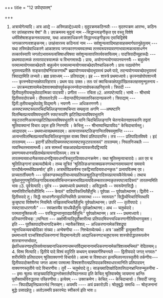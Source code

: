 +++
title = "12 उपोद्घातम्"

+++
1. अत्रायोगेत्यादि। अत्र आद्ये -- अस्मिन्नाद्येऽध्याये। मृदूपक्रमकठिनपरैः --- मृदरुपक्रम आरम्भः, कठिनः पर उपंसहारश्च येषां" तैः। उपक्रमस्य मृदुत्वं नाम --सिद्धान्त्यङ्गीकृत एव वस्तु विशेषे धर्मविशेषाशङ्कनरूपयतया, यथा आकाशाधिकरणे सिद्धान्त्यङ्गीकृत्य एवाचिद्विशेषे जगत्कारणत्वशङ्कनम्। उपहंसारस्य कठिनत्वं नाम --- सर्वशून्यत्वादिमाहासाहसमार्गपतनुहेतुत्वम् --- यथा तस्मिन्नेवाधिकरणे आकाशस्य जगत्कारणत्वमवलम्ब्य तत्स्वरूपस्यावरणाभावात्मकत्वसाधनेन तत्कार्यस्यापि जगतोऽभावरूपत्वसिषाधयिषया सर्वशून्यत्वापत्तिपर्यवसायित्वम्। पादत्रिपादीव्यूहारूढैः --- प्रथमपादात्मकं तत्परपादत्रयात्मकं च विभागमारूढैः। प्रायः, अयोगान्ययोगव्यपनयननयैः -- बाहुल्येन परमात्मायोगव्यवच्छेदपरैः बाहुल्येन परमात्मान्ययोगव्यवच्छेदपरैश्चाधिकरणैः। प्रायः पदप्रयोगेण भूयस्त्वप्रतीतेः सङ्करदोषनिराकरणार्थँ" ब्रह्मायोगव्यवच्छेदभूयस्त्वं प्रथमे पादे, तदन्ययोगव्यवच्छेदभूयस्त्वं त्रिपाद्यामिति लभ्यते। ब्रह्म प्रसाध्यम् --- प्रतिपाद्यम्। इह --- शास्त्रे प्रथमाध्याये। कृत्स्नाक्षेपोपशान्त्यै --- कृत्स्नवेदान्ताक्षेपपरिहाराय। प्रथम पादः उक्तः। ततः परं क्वाचित्काक्षेपपूर्वाखिलकलहसमुन्मूलनाय --- उपक्रमदशायामेकदेशवाक्याक्षेपपूर्वककृत्स्नवेदान्ताक्षेपकलहनिवृत्तये। त्रिपादी --- द्वितीयतृतीयचतुर्थपादात्मिका पादत्रयी। प्रणीता ---- रचिता॥2. अस्पष्टेत्यादि। भाष्ये -- श्रीभाष्ये द्वितीयपादोपक्रमे। दीपावतारेऽपि ---वेदान्तदीपेऽप्यवतारिकादानप्रकरणे। त्रिपाद्याम् --- द्विती.तृतीयचतुर्थपादेषु विद्यमानैः। नयगणैः --- अधिकरणगणैः। अस्पष्टस्पष्टरूपतरचिदचिल्लिङ्गवाक्यचिन्ता सम्प्रवृत्ता अगणि ---अष्पष्टानि विलम्बितप्रत्ययविषयभूतानि स्पष्टरूपाणि झटितिप्रत्ययविषयभूतानि स्फुटतराणिअत्यन्तझटितिप्रत्ययविषयभूतानि च यानि चिदचिल्लिङ्गानि चेतनाचेतनज्ञापकानि तद्वतां श्रुतिवाक्यानां विचारः प्रवृत्त इति निरणायि । केचित्तु --- श्रीभाष्याभिप्रायविदः" केचिदाचार्यस्तु। आद्यपादम् --- प्रथमाध्यायप्रथमपादम्। अत्यन्तास्फष्टलिङ्गान्वितविषयमुशन्ति ----- अत्यन्तविलम्बितप्रत्ययचिदचिल्लिङ्गयुक्त वाक्य विषयं प्रतिपादयन्ति। तत्र ---- प्रतिपादितविषये । इदं तारतम्यम् ---- इदानीं प्रतिपादिचमस्पष्टत्वस्पष्टस्फुटतरत्वरूपं" तारतम्यम्। नियतनिजबलैः --- व्यवस्थितस्वसामर्थ्यैः। अत्र सामर्थ्यं साक्षआदर्थप्रत्यायकत्वैदद्वित्र्यादि प्रमाणव्यवधानसहितार्थप्रत्यायनादिरूपम्। तत्र च तारतम्यव्यवधानैकव्यवधानद्विव्यवधानत्रिचतुरादिव्यवधानक्रमेण। यथा श्रुतिस्मृत्याचारादेः। अत एव च श्रुतिलिङ्गानां प्राबल्यदौर्बल्ये। तच्च सूत्रितं 'श्रुतिलिङअगवाक्यप्रकरणस्थानसमाख्यानां समवाये पारदौर्बल्यमर्थविप्रकर्षात्' इति। अत्रार्थविप्रकर्षश्च एकद्वित्र्यादिव्यवधानकृतः" प्रत्ययविलम्ब एव। प्राच्यतार्तीयमानैः --- पूर्वकाण्डस्थतृतीयाध्यायप्रतिपन्नश्रुतुलिङ्गादिरूपप्रत्यायकैरेवेत्यर्थः। तथाच पूर्वक्षानुगुणश्रुतिलिङ्गादिबलाबलविचिन्तनक्रमभाविप्रत्ययविलम्बतारतम्यकृतस्पष्टत्वादिरूपं" तारतम्यमिति भावः॥3. पूर्वत्रेत्यादि। पूर्वत्र --- प्रथमाध्याये प्रथमपादे। असिद्धरूपैः -- स्वरूपेणासिद्धैः। स्वमतिविरचितोन्नीतिभिः ---- केवलं" वादिपरिकल्पितैर्हेतुभिः। पूर्वपक्षः -- पूर्वपक्षोत्थानम्। द्वितीये -- द्वितीयपादे तु। सिद्धैः साधारणैरप्युपधिनियमितैः प्रत्यवस्था ---- स्वरूपतः" सिद्धैर्व्यभिचारिभिरथापि कुसृष्ट्या विशेषणेन नियमितैः परिहृतव्यभिचारैर्हेतुभिः पूर्वपक्षोत्थानम्। उपरि --- तृतीयपादे । स्पष्टासाधारणत्वैः" --- स्वपक्षस्यैव साधकैर्हेतुभिः पूर्वपक्षोत्थानम्। अथ -- चतुर्थपादे। परमतानूक्तिकल्पैः --- परसिद्धान्तानुवादप्रायैर्हेतुभिः" पूर्वपक्षोत्थानम्। अत्र --- प्रथमाध्याये। प्रतिचरणविभक््त्यन्विता --- अक्षोर्मीत्यादिपूर्वोक्तरीत्या प्रतिपादमियन्त्यधिकरणानीतिविभागयुक्ता। इति --- पूर्वोक्तपादविभागादिक्रमेण। न्यायैकत्रिंशत् -- अधिकरणानामेकत्रिंशद्रूपा न्यूनाधिकव्यवच्छेदिका संख्या। अन्वेषणीया --- निश्चेतव्येत्यर्थः। अत्र 'अक्षोर्मि' इत्युक्तरीत्या प्रथमाध्याये पञ्चत्रिंशदधिकरणानां विद्यमानत्वेऽपि आद्याधिकरणटचतुष्टयस्य शास्त्रोपोद्धातरूपत्वेन शास्त्रानन्तर्भावात्, ईक्षत्धिकरणप्रभृतिसर्वव्याख्यानाधिकरणान्तमन्तर्विद्यमानानामधिकरणानामेकत्रिंशत्त्वमभिमतं" वेदितव्यम्॥4. विश्व मित्यादि। द्वितीये पादे विश्वं वपुरिति कथयन् वाक्यवर्गश्चिन्त्यते --- द्वितीयपादे जगत् भगवतः" शरीरमिति प्रतिपादयन् श्रुतिवाक्यगणो विचार्यते। आत्मा स विश्वाधार इत्यभिलपनपरस्तृतीये तर्कणीयः--- द्वितीयपादोक्तरीत्या जगत आत्मा परमात्मा विश्वशरीरत्वप्रतिपादकविश्वाधारत्वानिति प्रतिपादयन् वाक्यगणस्तृतीये पादे विचारणीयः। तुर्ये -- चतुर्थपादे तु। साङ्ख्यादिपक्षोदितपरिपठनभ्रान्तिरुन्मूलनीया --- इमाः श्रुतयः साङ्ख्यादिसिद्धान्तोक्तार्तपरिपठनरूपा इति केचित् श्रुतिवाक्येषु जायमाना भ्रान्तिः पूर्वोक्तार्थविरुद्धतया परिहरणीया। इत्येवम् --- उक्तक्रमेण। केचित् --- केचिदाचार्याः। त्रिपादीं जगदुः --- त्रिपादीप्रवृत्तिप्रकारभेदं निरवहन्। अयमपि ---- अयं प्रकारोऽपि। श्रोतृबुद्धेः समाधिः -- श्रोतृजनानां बुद्धेः प्रसादहेतुः। अतोऽयमपि प्रकारभेदः स्वीकार्य इति भावः॥